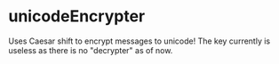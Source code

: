 # unicodeEncrypter
Uses Caesar shift to encrypt messages to unicode! The key currently is useless as there is no "decrypter" as of now.
